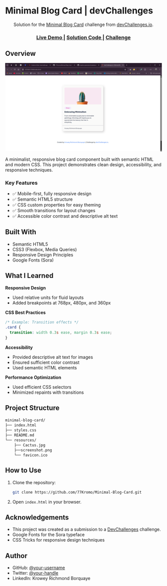 # Minimal Blog Card | devChallenges

<div align="center">
  Solution for the <a href="https://devchallenges.io/challenge/minimal-blog-card" target="_blank">Minimal Blog Card</a> challenge from <a href="http://devchallenges.io" target="_blank">devChallenges.io</a>.
</div>

<div align="center">
  <h3>
    <a href="https://min-blog-card.netlify.app/">
      Live Demo
    </a>
    <span> | </span>
    <a href="https://github.com/77Kromo/Minimal-Blog-Card">
      Solution Code
    </a>
    <span> | </span>
    <a href="https://devchallenges.io/challenge/minimal-blog-card">
      Challenge
    </a>
  </h3>
</div>

## Overview

![Screenshot][def2]

A minimalist, responsive blog card component built with semantic HTML and modern CSS. This project demonstrates clean design, accessibility, and responsive techniques.

### Key Features

- ✅ Mobile-first, fully responsive design
- ✅ Semantic HTML5 structure
- ✅ CSS custom properties for easy theming
- ✅ Smooth transitions for layout changes
- ✅ Accessible color contrast and descriptive alt text

## Built With

- Semantic HTML5
- CSS3 (Flexbox, Media Queries)
- Responsive Design Principles
- Google Fonts (Sora)

## What I Learned

**Responsive Design**

- Used relative units for fluid layouts
- Added breakpoints at 768px, 480px, and 360px

**CSS Best Practices**

```css
/* Example: Transition effects */
.card {
  transition: width 0.3s ease, margin 0.3s ease;
}
```

**Accessibility**

- Provided descriptive alt text for images
- Ensured sufficient color contrast
- Used semantic HTML elements

**Performance Optimization**

- Used efficient CSS selectors
- Minimized repaints with transitions

## Project Structure

```
minimal-blog-card/
├── index.html
├── styles.css
├── README.md
└── resources/
    ├── Cactus.jpg
    ├──screenshot.png
    └── favicon.ico
```

## How to Use

1. Clone the repository:
   ```bash
   git clone https://github.com/77Kromo/Minimal-Blog-Card.git
   ```
2. Open `index.html` in your browser.

## Acknowledgements

- This project was created as a submission to a [DevChallenges][def] challenge.
- Google Fonts for the Sora typeface
- CSS Tricks for responsive design techniques

## Author

- GitHub: [@your-username](https://github.com/your-username)
- Twitter: [@your-handle](https://twitter.com/your-handle)
- LinkedIn: Krowey Richmond Borquaye

[def]: https://devchallenges.io/challenges-dashboard
[def2]: /resources/screenshot.png
